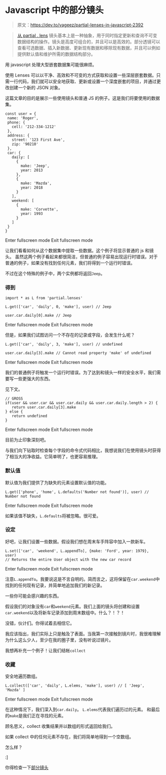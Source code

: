 # Javascript 中的部分镜头

> 原文：<https://dev.to/vageez/partial-lenses-in-javascript-2392>

> [从 partial . lens](https://github.com/calmm-js/partial.lenses)
> 镜头基本上是一种抽象，用于同时指定更新和查询不可变数据结构的操作。镜头是高度可组合的，并且可以是高效的。部分透镜可以查看可选数据、插入新数据、更新现有数据和移除现有数据，并且可以例如提供默认值和维护所需的数据结构部分。

用 javascript 处理大型嵌套数据集可能很麻烦。

使用 Lenses 可以以干净、高效和不可变的方式获取和设置一些深层嵌套数据。只需一行代码，我们就可以安全地获取、更新或设置一个深度嵌套的项目，并通过更改创建一个新的 JSON 对象。

这篇文章的目的是展示一些使用镜头和普通 JS 的例子。这是我们将要使用的数据集。

```
const user = {
 name: 'Roger',
 phone: {
   cell: '212-334-1212'
 },
 address: {
   street: '123 First Ave',
   zip: '90210'
 },
 car: {
   daily: [
     {
       make: 'Jeep',
       year: 2013
     },
     {
       make: 'Mazda',
       year: 2018
     }
   ],
   weekend: [
     {
       make: 'Corvette',
       year: 1993
     }
   ]
 }
} 
```

Enter fullscreen mode Exit fullscreen mode

让我们看看如何从这个数据集中提取一些数据。这个例子将显示普通的 js 和镜头。
虽然这两个例子看起来都很简洁，但普通的例子容易出现运行时错误。对于普通的例子，如果没有找到任何元素，我们将得到一个运行时错误。

不过在这个特殊的例子中，两个实例都将返回`Jeep`。

### 得到

```
import * as L from 'partial.lenses'

L.get(['car', 'daily', 0, 'make'], user) // Jeep

user.car.daily[0].make // Jeep 
```

Enter fullscreen mode Exit fullscreen mode

但是，如果我们试图访问一个不存在的记录或字段，会发生什么呢？

```
L.get(['car', 'daily', 3, 'make'], user) // undefined

user.car.daily[3].make // Cannot read property 'make' of undefined 
```

Enter fullscreen mode Exit fullscreen mode

我们的普通例子将触发一个运行时错误。为了达到和镜头一样的安全水平，我们需要写一些更强大的东西。

见下文。

```
// GROSS
if(user && user.car && user.car.daily && user.car.daily.length > 2) {
   return user.car.daily[3].make
} else {
   return undefined
} 
```

Enter fullscreen mode Exit fullscreen mode

目前为止印象深刻吧。

与我们向下钻取时检查每个字段的命令式代码相比，我想说我们在使用镜头时获得了相当大的净收益。它简单明了，也更容易推理。

### 默认值

默认值为我们提供了为缺失的元素设置默认值的功能。

```
L.get(['phone', 'home', L.defaults('Number not found')], user) // Number not found 
```

Enter fullscreen mode Exit fullscreen mode

如果该值不缺失，`L.defaults`将被忽略。很可爱。

### 设定

好吧，让我们设置一些数据。假设我们想在周末车手阵容中加入一款新车。

```
L.set(['car', 'weekend', L.appendTo], {make: 'Ford', year: 1979}, user)
// Returns the entire User object with the new car record 
```

Enter fullscreen mode Exit fullscreen mode

注意`L.appendTo`。我要说这是不言自明的。简而言之，这将保留在`car.weekend`中找到的任何现有记录，并简单地追加我们的新记录。

一些你可能会感兴趣的东西。

假设我们的对象没有`car`和`weekend`元素。我们上面的镜头将创建和设置`car.weekend`以及将新车记录添加到周末数组中。什么？！？！

没错，伙计们。你得试着去相信它。

我应该指出，我们实际上只是触及了表面。当我第一次接触到镜片时，我很难理解为什么这么少人，至少在我的圈子里，没有听说过镜片。

我想再补充一个例子！让我们结帐`collect`

### 收藏

安全地遍历数组。

```
L.collect(['car', 'daily', L.elems, 'make'], user) // [ 'Jeep', 'Mazda' ] 
```

Enter fullscreen mode Exit fullscreen mode

在这种情况下，我们深入到`car.daily`。
`L.elems`代表我们遍历过的元素。
和最后的`make`是我们正在寻找的元素。

顾名思义，collect 收集结果并以数组的形式返回给我们。

如果 collect 中的任何元素不存在，我们将简单地得到一个空数组。

怎么样？

:]

你得检查一下[部分镜头](https://github.com/calmm-js/partial.lenses)